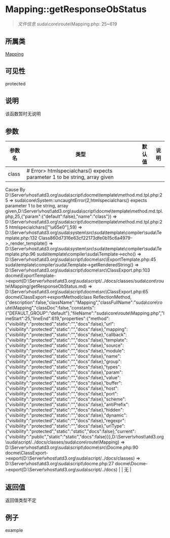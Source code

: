 # Mapping::getResponseObStatus

> *文件信息* suda\core\route\Mapping.php: 25~619
## 所属类 

[Mapping](../Mapping.md)

## 可见性

  protected  
## 说明

该函数暂时无说明

## 参数

| 参数名 | 类型 | 默认值 | 说明 |
|--------|-----|-------|-------|
| class |  # Error> htmlspecialchars() expects parameter 1 to be string, array given
  Cause By D:\Server\vhost\atd3.org\suda\script\docme\template\method.md.tpl.php:25
    =>  suda\core\System::uncaughtError(2,htmlspecialchars() expects parameter 1 to be string, array given,D:\Server\vhost\atd3.org\suda\script\docme\template\method.md.tpl.php,25,{"param":{"default":false},"name":"class"})
    => D:\Server\vhost\atd3.org\suda\script\docme\template\method.md.tpl.php:25 htmlspecialchars(["\u65e0"],59)
    => D:\Server\vhost\atd3.org\suda\system\src\suda\template\compiler\suda\Template.php:132 Class860d7316e63cf22173dfe0b15c6a4979->_render_template()
    => D:\Server\vhost\atd3.org\suda\system\src\suda\template\compiler\suda\Template.php:96 suda\template\compiler\suda\Template->echo()
    => D:\Server\vhost\atd3.org\suda\script\docme\src\ExportTemplate.php:45 suda\template\compiler\suda\Template->getRenderedString()
    => D:\Server\vhost\atd3.org\suda\script\docme\src\ClassExport.php:103 docme\ExportTemplate->export(D:\Server\vhost\atd3.org\suda\script/../docs/classes/suda\core\route\Mapping/getResponseObStatus.md)
    => D:\Server\vhost\atd3.org\suda\script\docme\src\ClassExport.php:65 docme\ClassExport->exportMethod(class ReflectionMethod,{"description":false,"className":"Mapping","classFullName":"suda\\core\\route\\Mapping","classDoc":false,"constants":{"DEFAULT_GROUP":"default"},"fileName":"suda\\core\\route\\Mapping.php","lineStart":25,"lineEnd":619,"properties":{"method":{"visibility":"protected","static":"","docs":false},"url":{"visibility":"protected","static":"","docs":false},"mapping":{"visibility":"protected","static":"","docs":false},"callback":{"visibility":"protected","static":"","docs":false},"template":{"visibility":"protected","static":"","docs":false},"source":{"visibility":"protected","static":"","docs":false},"module":{"visibility":"protected","static":"","docs":false},"name":{"visibility":"protected","static":"","docs":false},"group":{"visibility":"protected","static":"","docs":false},"types":{"visibility":"protected","static":"","docs":false},"param":{"visibility":"protected","static":"","docs":false},"value":{"visibility":"protected","static":"","docs":false},"buffer":{"visibility":"protected","static":"","docs":false},"host":{"visibility":"protected","static":"","docs":false},"port":{"visibility":"protected","static":"","docs":false},"scheme":{"visibility":"protected","static":"","docs":false},"antiPrefix":{"visibility":"protected","static":"","docs":false},"hidden":{"visibility":"protected","static":"","docs":false},"dynamic":{"visibility":"protected","static":"","docs":false},"regexpr":{"visibility":"protected","static":"","docs":false},"urlType":{"visibility":"protected","static":"static","docs":false},"current":{"visibility":"public","static":"static","docs":false}}},D:\Server\vhost\atd3.org\suda\script/../docs/classes/suda\core\route\Mapping)
    => D:\Server\vhost\atd3.org\suda\script\docme\src\Docme.php:90 docme\ClassExport->export(D:\Server\vhost\atd3.org\suda\script/../docs/classes)
    => D:\Server\vhost\atd3.org\suda\script\docme.php:27 docme\Docme->export(D:\Server\vhost\atd3.org\suda\script/../docs)
 |  | 无 |

## 返回值
返回值类型不定

## 例子

example